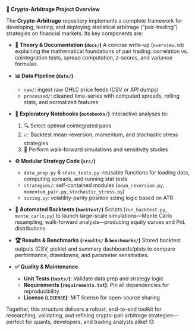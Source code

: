 **🚀 Crypto-Arbitrage Project Overview**

The **Crypto-Arbitrage** repository implements a complete framework for developing, testing, and deploying statistical arbitrage (“pair-trading”) strategies on financial markets. Its key components are:

* **📄 Theory & Documentation (`docs/`)**
  A concise write-up (`overview.md`) explaining the mathematical foundations of pair trading: correlation vs. cointegration tests, spread computation, z-scores, and variance formulas.

* **📊 Data Pipeline (`data/`)**

  * `raw/`: ingest raw OHLC price feeds (CSV or API dumps)
  * `processed/`: cleaned time-series with computed spreads, rolling stats, and normalized features

* **📓 Exploratory Notebooks (`notebooks/`)**
  Interactive analyses to:

  1. 🔍 Select optimal cointegrated pairs
  2. 📈 Backtest mean-reversion, momentum, and stochastic stress strategies
  3. 🔄 Perform walk-forward simulations and sensitivity studies

* **⚙️ Modular Strategy Code (`src/`)**

  * `data_prep.py` & `stats_tests.py`: reusable functions for loading data, computing spreads, and running stat tests
  * `strategies/`: self-contained modules (`mean_reversion.py`, `momentum_pair.py`, `stochastic_stress.py`)
  * `sizing.py`: volatility-parity position sizing logic based on ATR

* **🤖 Automated Backtests (`backtest/`)**
  Scripts (`run_backtest.py`, `monte_carlo.py`) to launch large-scale simulations—Monte Carlo resampling, walk-forward analysis—producing equity curves and PnL distributions.

* **🏆 Results & Benchmarks (`results/` & `benchmarks/`)**
  Stored backtest outputs (CSV, pickle) and summary dashboards/plots to compare performance, drawdowns, and parameter sensitivities.

* **✅ Quality & Maintenance**

  * **Unit Tests (`tests/`)**: Validate data prep and strategy logic
  * **Requirements (`requirements.txt`)**: Pin all dependencies for reproducibility
  * **License (`LICENSE`)**: MIT license for open-source sharing

Together, this structure delivers a robust, end-to-end toolkit for researching, validating, and refining crypto-pair arbitrage strategies—perfect for quants, developers, and trading analysts alike! 😊
